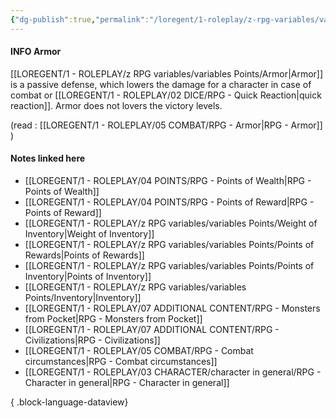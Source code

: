 ```yaml
---
{"dg-publish":true,"permalink":"/loregent/1-roleplay/z-rpg-variables/variables-points/armor/"}
---
```


#### INFO Armor

[[LOREGENT/1 - ROLEPLAY/z RPG variables/variables Points/Armor\|Armor]] is a passive defense, which lowers the damage for a character in case of combat or [[LOREGENT/1 - ROLEPLAY/02 DICE/RPG - Quick Reaction\|quick reaction]]. Armor does not lovers the victory levels.

(read : [[LOREGENT/1 - ROLEPLAY/05 COMBAT/RPG - Armor\|RPG - Armor]] )
#### Notes linked here
- [[LOREGENT/1 - ROLEPLAY/04 POINTS/RPG - Points of Wealth\|RPG - Points of Wealth]]
- [[LOREGENT/1 - ROLEPLAY/04 POINTS/RPG - Points of Reward\|RPG - Points of Reward]]
- [[LOREGENT/1 - ROLEPLAY/z RPG variables/variables Points/Weight of Inventory\|Weight of Inventory]]
- [[LOREGENT/1 - ROLEPLAY/z RPG variables/variables Points/Points of Rewards\|Points of Rewards]]
- [[LOREGENT/1 - ROLEPLAY/z RPG variables/variables Points/Points of Inventory\|Points of Inventory]]
- [[LOREGENT/1 - ROLEPLAY/z RPG variables/variables Points/Inventory\|Inventory]]
- [[LOREGENT/1 - ROLEPLAY/07 ADDITIONAL CONTENT/RPG - Monsters from Pocket\|RPG - Monsters from Pocket]]
- [[LOREGENT/1 - ROLEPLAY/07 ADDITIONAL CONTENT/RPG - Civilizations\|RPG - Civilizations]]
- [[LOREGENT/1 - ROLEPLAY/05 COMBAT/RPG - Combat circumstances\|RPG - Combat circumstances]]
- [[LOREGENT/1 - ROLEPLAY/03 CHARACTER/character in general/RPG - Character in general\|RPG - Character in general]]

{ .block-language-dataview}
